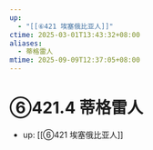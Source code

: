 ```yaml
---
up:
  - "[[⑥421 埃塞俄比亚人]]"
ctime: 2025-03-01T13:43:32+08:00
aliases:
  - 蒂格雷人
mtime: 2025-09-09T12:37:05+08:00
---
```


# ⑥421.4 蒂格雷人

- up: [[⑥421 埃塞俄比亚人]]
